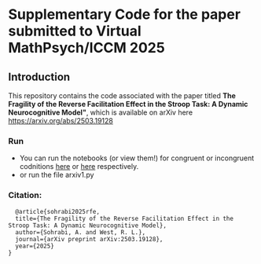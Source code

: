 # Supplementary Code for the paper submitted to Virtual MathPsych/ICCM 2025

## Introduction

This repository contains the code associated with the paper titled **The Fragility of the Reverse Facilitation Effect in the Stroop Task: A Dynamic Neurocognitive Model"**, which is available on arXiv here <https://arxiv.org/abs/2503.19128>

### Run

- You can run the notebooks (or view them!) for congruent or incongruent codnitions [here](https://github.com/ASohraB/PaperRFE/blob/main/tmp20000Last-tangent-cong-con1_5-2-2_5-3-3Ai1_Prj1_1.ipynb) or [here](https://github.com/ASohraB/PaperRFE/blob/main/tmp20000Last-tangent-incong-con1_5-2-2_5-3-3Ai1_Prj1_1.ipynb) respectively.
- or run the file arxiv1.py
### Citation:
```
  @article{sohrabi2025rfe,
  title={The Fragility of the Reverse Facilitation Effect in the Stroop Task: A Dynamic Neurocognitive Model},
  author={Sohrabi, A. and West, R. L.},
  journal={arXiv preprint arXiv:2503.19128},
  year={2025}
}
```
